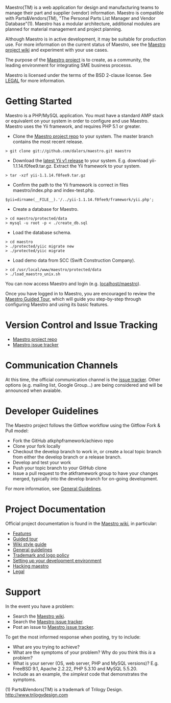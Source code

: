 Maestro(TM) is a web application for design and manufacturing teams to manage their part and supplier (vendor) information. Maestro is compatible with Parts&Vendors(TM), "The Personal Parts List Manager and Vendor Database"(1). Maestro has a modular architecture, additional  modules are planned for material management and project planning.

Although Maestro is in active development, it may be suitable for production use. For more information on the current status of Maestro, see the [Maestro project wiki](https://github.com/dalers/maestro/wiki) and experiment with your use cases.

The purpose of the [Maestro project](https://www.github.com/dalers/maestro) is to create, as a community, the leading environment for integrating SME business processs.

Maestro is licensed under the terms of the BSD 2-clause license. See  [LEGAL](https://github.com/dalers/maestro/wiki/Legal) for more information.

Getting Started
===============
Maestro is a PHP/MySQL application. You must have a standard AMP stack or equivalent on your system in order to configure and use Maestro. Maestro uses the Yii framework, and requires PHP 5.1 or greater.

* Clone the [Maestro project repo](https://github.com/dalers/maestro) to your system. The master branch contains the most recent release.

```
> git clone git://github.com/dalers/maestro.git maestro
```

* Download the [latest Yii v1 release](http://www.yiiframework.com) to your system. E.g. download yii-1.1.14.f0fee9.tar.gz. Extract the Yii framework to your system.

```
> tar -xzf yii-1.1.14.f0fee9.tar.gz
```

* Confirm the path to the Yii framework is correct in files maestro/index.php and index-test.php.

```
$yii=dirname(__FILE__).'/../yii-1.1.14.f0fee9/framework/yii.php';
```

* Create a database for Maestro.

```
> cd maestro/protected/data
> mysql -u root -p < ./create_db.sql
```

* Load the database schema.

```
> cd maestro
> ./protected/yiic migrate new
> ./protected/yiic migrate
```

* Load demo data from SCC (Swift Construction Company).

```
> cd /usr/local/www/maestro/protected/data
> ./load_maestro_unix.sh
```

You can now access Maestro and login (e.g. [localhost/maestro](http://localhost/maestro)).

Once you have logged in to Maestro, you are encouraged to review the [Maestro Guided Tour](http://github.com/dalers/maestro/wiki/Maestro-guided-tour), which will guide you step-by-step through configuring Maestro and using its basic features.

Version Control and Issue Tracking
==================================
* [Maestro project repo](https://github.com/dalers/maestro)
* [Maestro issue tracker](https://github.com/dalers/maestro/issues)

Communication Channels
======================
At this time, the official communication channel is the [issue tracker](https://github.com/dalers/maestro/issues). Other options (e.g. mailing list, Google Group...) are being considered and will be announced when avaiable.

Developer Guidelines
====================
The Maestro project follows the Gitflow workflow using the Gitflow Fork & Pull model:
* Fork the GitHub atkphpframework/achievo repo
* Clone your fork locally
* Checkout the develop branch to work in, or create a local topic branch from either the develop branch or a release branch.
* Develop and test your work
* Push your topic branch to your GitHub clone
* Issue a pull request to the atkframework group to have your changes merged, typically into the develop branch for on-going development.

For more information, see [General Guidelines](https://github.com/dalers/maestro/wiki/General-guidelines).

Project Documentation
=====================
Official project documentation is found in the [Maestro wiki](https://github.com/dalers/maestro/wiki/), in particular:
* [Features](https://github.com/dalers/maestro/wiki/Features)
* [Guided tour](http://github.com/dalers/maestro/wiki/Guided-tour)
* [Wiki style guide](https://github.com/dalers/maestro/wiki/Wiki-style-guide)
* [General guidelines](https://github.com/dalers/maestro/wiki/General-guidelines)
* [Trademark and logo policy](https://github.com/dalers/maestro/wiki/Trademark-and-logo-policy)
* [Setting up your development environment](http://github.com/dalers/maestro/wiki/Setting-up-your-development-environment)
* [Hacking maestro](http://github.com/dalers/maestro/wiki/Hacking-maestro)
* [Legal](https://github.com/dalers/maestro/wiki/Legal)

Support
=======
In the event you have a problem:

* Search the [Maestro wiki](https://github.com/dalers/maestro/wiki/).
* Search the [Maestro issue tracker](https://github.com/dalers/maestro/issues).
* Post an issue to [Maestro issue tracker](https://github.com/dalers/maestro/issues).

To get the most informed response when posting, try to include:

* What are you trying to achieve?
* What are the symptoms of your problem? Why do you think this  *is* a problem?
* What is your server (OS, web server, PHP and MySQL versions)? E.g. FreeBSD 9.1, Apache 2.2.22, PHP 5.3.10 and MySQL 5.5.20.
* Include as an example, the *simplest* code that demonstrates the symptoms.


(1) Parts&Vendors(TM) is a trademark of Trilogy Design. http://www.trilogydesign.com
